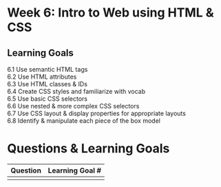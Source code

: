 # Week 6: Intro to Web using HTML & CSS
## Learning Goals
6.1 Use semantic HTML tags  
6.2 Use HTML attributes  
6.3 Use HTML classes & IDs  
6.4 Create CSS styles and familiarize with vocab  
6.5 Use basic CSS selectors  
6.6 Use nested & more complex CSS selectors  
6.7 Use CSS layout & display properties for appropriate layouts  
6.8 Identify & manipulate each piece of the box model  


# Questions & Learning Goals
| Question | Learning Goal #|
|:--------:|-------------------
|          |   |
